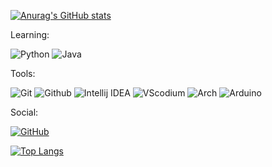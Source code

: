 
[![Anurag's GitHub stats](https://github-readme-stats.vercel.app/api?username=TimothyM2005&count_private=true&show_icons=true&theme=tokyonight)](https://github.com/anuraghazra/github-readme-stats)

Learning:

![Python](https://img.shields.io/badge/-Python-ffba01?style=for-the-badge&logo=python&logoColor=white)
![Java](https://img.shields.io/badge/Java-d65d0e?style=for-the-badge&logo=java&logoColor=white)

Tools:

![Git](https://img.shields.io/badge/Git-orange?style=for-the-badge&logo=Git&logoColor=white)
![Github](https://img.shields.io/badge/Github-gray?style=for-the-badge&logo=Github&logoColor=white)
![Intellij IDEA](https://img.shields.io/badge/Intellij-ff0066?style=for-the-badge&logo=IntelliJ-IDEA&logoColor=white)
![VScodium](https://img.shields.io/badge/VScodium-0084e0?style=for-the-badge&logo=visualstudiocode&logoColor=white)
![Arch](https://img.shields.io/badge/Arch%20Linux-009dff?style=for-the-badge&logo=archlinux&logoColor=white)
![Arduino](https://img.shields.io/badge/Arduino-00878F?style=for-the-badge&logo=arduino&logoColor=white)

Social:

[![GitHub](https://img.shields.io/github/followers/TimothyM2005?color=192841&label=Timothy_Mitchell&logo=github&logoColor=192841&style=for-the-badge)](https://github.com/LunaAstris16)

[![Top Langs](https://github-readme-stats.vercel.app/api/top-langs/?username=TimothyM2005&hide=Mathematica&langs_count=8&layout=compact&theme=tokyonight)](https://github.com/anuraghazra/github-readme-stats)
